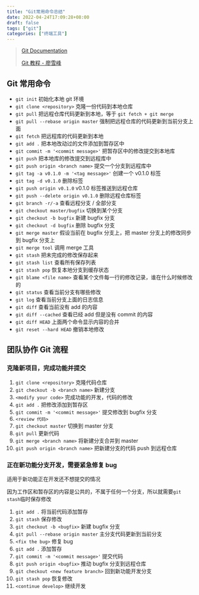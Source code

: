 ```yaml
---
title: "Git常用命令总结"
date: 2022-04-24T17:09:28+08:00
draft: false
tags: ["git"]
categories: ["终端工具"]
---
```


> [Git Documentation](https://git-scm.com/book/zh/v2)
>
> [Git 教程 - 廖雪峰](https://www.liaoxuefeng.com/wiki/896043488029600)

## Git 常用命令

- `git init` 初始化本地 git 环境
- `git clone <repository>` 克隆一份代码到本地仓库
- `git pull` 把远程仓库代码更新到本地，等于 `git fetch + git merge`
- `git pull --rebase origin master` 强制把远程仓库的代码更新到当前分支上面
- `git fetch` 把远程库的代码更新到本地
- `git add .`  把本地改动过的文件添加到暂存区中
- `git commit -m '<commit message>'` 把暂存区中的修改提交到本地库
- `git push` 把本地库的修改提交到远程库中
- `git push origin <branch name>` 提交一个分支到远程库中
- `git tag -a v0.1.0 -m '<tag message>'` 创建一个 v0.1.0 标签
- `git tag -d v0.1.0` 删除标签
- `git push origin v0.1.0` v0.1.0 标签推送到远程仓库
- `git push --delete origin v0.1.0` 删除远程仓库标签
- `git branch -r/-a` 查看远程分支 / 全部分支
- `git checkout master/bugfix` 切换到某个分支
- `git checkout -b bugfix` 新建 bugfix 分支
- `git checkout -d bugfix` 删除 bugfix 分支
- `git merge master` 假设当前在 bugfix 分支上，把 master 分支上的修改同步到 bugfix 分支上
- `git merge tool` 调用 merge 工具
- `git stash` 把未完成的修改保存起来
- `git stash list` 查看所有保存列表
- `git stash pop` 恢复本地分支到缓存状态
- `git blame <file name>` 查看某个文件每一行的修改记录，谁在什么时候修改的
- `git status` 查看当前分支有哪些修改
- `git log` 查看当前分支上面的日志信息
- `git diff` 查看当前没有 add 的内容
- `git diff --cached` 查看已经 add 但是没有 commit 的内容
- `git diff HEAD` 上面两个命令显示内容的合并
- `git reset --hard HEAD` 撤销本地修改

## 团队协作 Git 流程

### 克隆新项目，完成功能并提交

1. `git clone <repository>` 克隆代码仓库
2. `git checkout -b <branch name>` 新建分支
3. `<modify your code>` 完成功能的开发，代码的修改
4. `git add .` 把修改添加到暂存区
5. `git commit -m '<commit message>'` 提交修改到 bugfix 分支
6. `<review 代码>`
7. `git checkout master` 切换到 master 分支
8. `git pull` 更新代码
10. `git merge <branch name>` 将新建分支合并到 master
11. `git push origin <branch name>` 把新建分支的代码 push 到远程仓库

### 正在新功能分支开发，需要紧急修复 bug

适用于新功能正在开发还不想提交的情况

因为工作区和暂存区的内容是公共的，不属于任何一个分支，所以就需要`git stash`临时保存修改

1. `git add .` 将当前代码添加暂存
2. `git stash` 保存修改
3. `git checkout -b <bugfix>` 新建 bugfix 分支
4. `git pull --rebase origin master` 主分支代码更新到当前分支
5. `<fix the bug>` 修复 bug
6. `git add .` 添加暂存
7. `git commit -m '<commit message>'` 提交代码
8. `git push origin <bugfix>` 推动 bugfix 分支到远程仓库
9. `git checkout <new feature branch>` 回到新功能开发分支
10. `git stash pop` 恢复修改
11. `<continue develop>` 继续开发